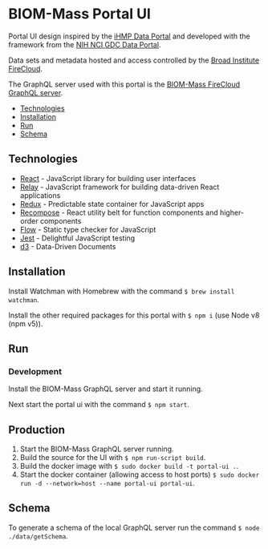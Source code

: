 
# BIOM-Mass Portal UI


Portal UI design inspired by the [iHMP Data Portal](https://portal.hmpdacc.org/) and developed with the framework from the [NIH NCI GDC Data Portal](https://gdc.cancer.gov/).

Data sets and metadata hosted and access controlled by the [Broad Institute FireCloud](https://portal.firecloud.org/).

The GraphQL server used with this portal is the [BIOM-Mass FireCloud GraphQL server](https://github.com/biobakery/firecloud-graphql).

- [Technologies](#technologies)
- [Installation](#installation)
- [Run](#run)
- [Schema](#schema)

## Technologies

- [React](https://facebook.github.io/react/) - JavaScript library for building user interfaces
- [Relay](https://facebook.github.io/relay/) - JavaScript framework for building data-driven React applications
- [Redux](http://redux.js.org/) - Predictable state container for JavaScript apps
- [Recompose](https://github.com/acdlite/recompose) - React utility belt for function components and higher-order components
- [Flow](https://flow.org/) - Static type checker for JavaScript
- [Jest](https://facebook.github.io/jest/) - Delightful JavaScript testing
- [d3](https://d3js.org/) - Data-Driven Documents

## Installation

Install Watchman with Homebrew with the command `$ brew install watchman`.

Install the other required packages for this portal with `$ npm i` (use Node v8 (npm v5)).

## Run

### Development
Install the BIOM-Mass GraphQL server and start it running. 

Next start the portal ui with the command `$ npm start`.

## Production

1. Start the BIOM-Mass GraphQL server running. 
2. Build the source for the UI with `$ npm run-script build`. 
3. Build the docker image with `$ sudo docker build -t portal-ui .`.
4. Start the docker container (allowing access to host ports) `$ sudo docker run -d --network=host --name portal-ui portal-ui`.

## Schema

To generate a schema of the local GraphQL server run the command `$ node ./data/getSchema`.

